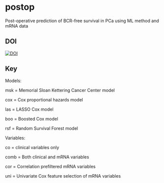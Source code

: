 # postop
Post-operative prediction of BCR-free survival in PCa using ML method and mRNA data

## DOI
[![DOI](https://zenodo.org/badge/858065836.svg)](https://zenodo.org/doi/10.5281/zenodo.13790146)

## Key
Models:

msk = Memorial Sloan Kettering Cancer Center model

cox = Cox proportional hazards model

las = LASSO Cox model

boo = Boosted Cox model

rsf = Random Survival Forest model


Variables:

co = clinical variables only

comb = Both clinical and mRNA variables

cor = Correlation prefiltered mRNA variables

uni = Univariate Cox feature selection of mRNA variables
